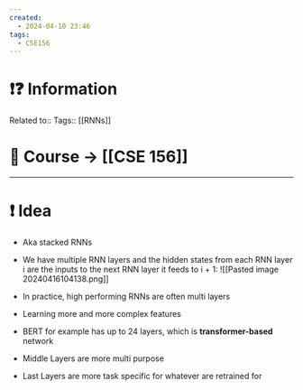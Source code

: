 ```yaml
---
created:
  - 2024-04-10 23:46
tags:
  - CSE156
---
```


# ❗❓ Information
Related to:: 
Tags:: [[RNNs]]

# 🌌 Course -> [[CSE 156]]
---

# ❗ Idea
- Aka stacked RNNs
- We have multiple RNN layers and the hidden states from each RNN layer i are the inputs to the next RNN layer it feeds to i + 1: ![[Pasted image 20240416104138.png]]

 - In practice, high performing RNNs are often multi layers
 - Learning more and more complex features 
 - BERT for example has up to 24 layers, which is **transformer-based** network
 - Middle Layers are more multi purpose
 - Last Layers are more task specific for whatever are retrained for